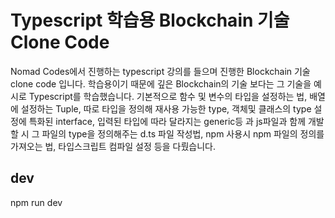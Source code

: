 # Typescript 학습용 Blockchain 기술 Clone Code
Nomad Codes에서 진행하는 typescript 강의를 들으며 진행한 Blockchain 기술 clone code 입니다. 학습용이기 때문에 깊은 Blockchain의 기술 보다는 그 기술을 예시로 Typescript를 학습했습니다.
기본적으로 함수 및 변수의 타입을 설정하는 법, 배열에 설정하는 Tuple, 따로 타입을 정의해 재사용 가능한 type, 객체및 클래스의 type 설정에 특화된 interface, 입력된 타입에 따라 달라지는
generic등 과 js파일과 함께 개발할 시 그 파일의 type을 정의해주는 d.ts 파일 작성법, npm 사용시 npm 파일의 정의를 가져오는 법, 타입스크립트 컴파일 설정 등을 다뤘습니다.
## dev
npm run dev

